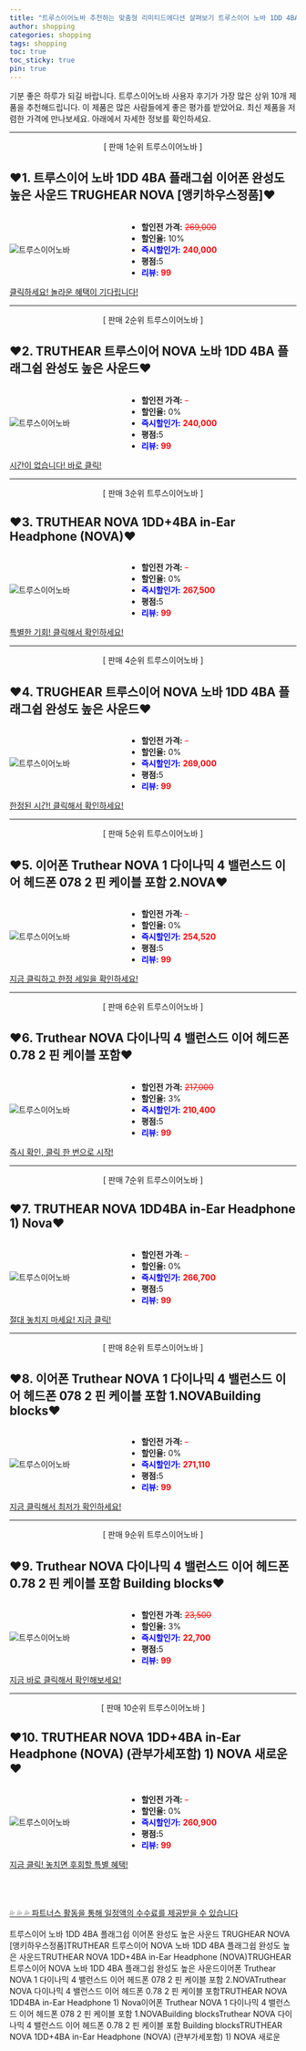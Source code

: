 ```yaml
---
title: "트루스이어노바 추천하는 맞춤형 리미티드에디션 살펴보기 트루스이어 노바 1DD 4BA 플래그쉽"
author: shopping
categories: shopping
tags: shopping
toc: true
toc_sticky: true
pin: true
---
```

기분 좋은 하루가 되길 바랍니다.  트루스이어노바 사용자 후기가 가장 많은 상위 10개 제품을 추천해드립니다. 이 제품은 많은 사람들에게 좋은 평가를 받았어요. 최신 제품을 저렴한 가격에 만나보세요. 아래에서 자세한 정보를 확인하세요.

---
<p class="toplist" style="margin: 0 auto; display: block; width: fit-content;">[ 판매 1순위 트루스이어노바 ]</p>

<h2><strong>❤️1. 트루스이어 노바 1DD 4BA 플래그쉽 이어폰 완성도 높은 사운드 TRUGHEAR NOVA [앵키하우스정품]❤️</strong></h2>

<div style="display: flex; align-items: center;">
    <div style="flex: 0.4;">
        <img src="https://thumbnail7.coupangcdn.com/thumbnails/remote/230x230ex/image/vendor_inventory/4640/fa29a5d9436a80103e7f467d46ea12c186c2ef11981c9d69abe83fc246e1.jpg" alt="트루스이어노바" style="max-width: 100%;">
    </div>
    <div style="flex: 0.6; margin-left: 10px;">
        <ul>
            <li><strong>할인전 가격:</strong> <del style="color: red;">269,000</del></li>
            <li><strong>할인율:</strong> 10%</li>
            <li><span style='color:blue'><strong>즉시할인가:</strong></span> <span style='color:red'><strong>240,000</strong></span></li>
            <li><strong>평점:</strong>5</li>
            <li><span style='color:blue'><strong>리뷰:</strong></span> <span style='color:red'><strong>99</strong></span></li>
        </ul>
    </div>
</div>
<div class="center">
    <a href="https://William4Davisa.github.io?lptag=AF9450613&subid=githubio&pageKey=8159306319&traceid=V0-153&itemId=23255768828&vendorItemId=90288159185" class="myButton">
        클릭하세요! 놀라운 혜택이 기다립니다!
    </a>
</div>


---
<p class="toplist" style="margin: 0 auto; display: block; width: fit-content;">[ 판매 2순위 트루스이어노바 ]</p>

<h2><strong>❤️2. TRUTHEAR 트루스이어 NOVA 노바 1DD 4BA 플래그쉽 완성도 높은 사운드❤️</strong></h2>

<div style="display: flex; align-items: center;">
    <div style="flex: 0.4;">
        <img src="https://thumbnail10.coupangcdn.com/thumbnails/remote/230x230ex/image/vendor_inventory/5758/44ae5d284d8b5731e34cc3463849f6aad0e8c6069969632b6d0aef21a54b.jpg" alt="트루스이어노바" style="max-width: 100%;">
    </div>
    <div style="flex: 0.6; margin-left: 10px;">
        <ul>
            <li><strong>할인전 가격:</strong> <del style="color: red;">-</del></li>
            <li><strong>할인율:</strong> 0%</li>
            <li><span style='color:blue'><strong>즉시할인가:</strong></span> <span style='color:red'><strong>240,000</strong></span></li>
            <li><strong>평점:</strong>5</li>
            <li><span style='color:blue'><strong>리뷰:</strong></span> <span style='color:red'><strong>99</strong></span></li>
        </ul>
    </div>
</div>
<div class="center">
    <a href="https://William4Davisa.github.io?lptag=AF9450613&subid=githubio&pageKey=8123929345&traceid=V0-153&itemId=23054451038&vendorItemId=90088105146" class="myButton">
        시간이 없습니다! 바로 클릭!
    </a>
</div>


---
<p class="toplist" style="margin: 0 auto; display: block; width: fit-content;">[ 판매 3순위 트루스이어노바 ]</p>

<h2><strong>❤️3. TRUTHEAR NOVA 1DD+4BA in-Ear Headphone (NOVA)❤️</strong></h2>

<div style="display: flex; align-items: center;">
    <div style="flex: 0.4;">
        <img src="https://thumbnail8.coupangcdn.com/thumbnails/remote/230x230ex/image/vendor_inventory/fc80/0a0169388a49d4f44f719e6d3f35a75baa3347dc803117c1fcb4c2ee4a3d.jpg" alt="트루스이어노바" style="max-width: 100%;">
    </div>
    <div style="flex: 0.6; margin-left: 10px;">
        <ul>
            <li><strong>할인전 가격:</strong> <del style="color: red;">-</del></li>
            <li><strong>할인율:</strong> 0%</li>
            <li><span style='color:blue'><strong>즉시할인가:</strong></span> <span style='color:red'><strong>267,500</strong></span></li>
            <li><strong>평점:</strong>5</li>
            <li><span style='color:blue'><strong>리뷰:</strong></span> <span style='color:red'><strong>99</strong></span></li>
        </ul>
    </div>
</div>
<div class="center">
    <a href="https://William4Davisa.github.io?lptag=AF9450613&subid=githubio&pageKey=7724514305&traceid=V0-153&itemId=20740263933&vendorItemId=89069373061" class="myButton">
        특별한 기회! 클릭해서 확인하세요!
    </a>
</div>


---
<p class="toplist" style="margin: 0 auto; display: block; width: fit-content;">[ 판매 4순위 트루스이어노바 ]</p>

<h2><strong>❤️4. TRUGHEAR 트루스이어 NOVA 노바 1DD 4BA 플래그쉽 완성도 높은 사운드❤️</strong></h2>

<div style="display: flex; align-items: center;">
    <div style="flex: 0.4;">
        <img src="https://thumbnail9.coupangcdn.com/thumbnails/remote/230x230ex/image/vendor_inventory/01f2/6d7fffaec3562710bd1c8f9723f7dee7aa445402bb2bcc1ea62c8f9495bc.jpg" alt="트루스이어노바" style="max-width: 100%;">
    </div>
    <div style="flex: 0.6; margin-left: 10px;">
        <ul>
            <li><strong>할인전 가격:</strong> <del style="color: red;">-</del></li>
            <li><strong>할인율:</strong> 0%</li>
            <li><span style='color:blue'><strong>즉시할인가:</strong></span> <span style='color:red'><strong>269,000</strong></span></li>
            <li><strong>평점:</strong>5</li>
            <li><span style='color:blue'><strong>리뷰:</strong></span> <span style='color:red'><strong>99</strong></span></li>
        </ul>
    </div>
</div>
<div class="center">
    <a href="https://William4Davisa.github.io?lptag=AF9450613&subid=githubio&pageKey=8164096821&traceid=V0-153&itemId=23287807449&vendorItemId=90320056160" class="myButton">
        한정된 시간! 클릭해서 확인하세요!
    </a>
</div>


---
<p class="toplist" style="margin: 0 auto; display: block; width: fit-content;">[ 판매 5순위 트루스이어노바 ]</p>

<h2><strong>❤️5. 이어폰 Truthear NOVA 1 다이나믹 4 밸런스드 이어 헤드폰 078 2 핀 케이블 포함 2.NOVA❤️</strong></h2>

<div style="display: flex; align-items: center;">
    <div style="flex: 0.4;">
        <img src="https://thumbnail6.coupangcdn.com/thumbnails/remote/230x230ex/image/vendor_inventory/358d/3b809c4188625efa211fd8af520ecc2f664f9d82f80cad0a1058393c06d5.jpg" alt="트루스이어노바" style="max-width: 100%;">
    </div>
    <div style="flex: 0.6; margin-left: 10px;">
        <ul>
            <li><strong>할인전 가격:</strong> <del style="color: red;">-</del></li>
            <li><strong>할인율:</strong> 0%</li>
            <li><span style='color:blue'><strong>즉시할인가:</strong></span> <span style='color:red'><strong>254,520</strong></span></li>
            <li><strong>평점:</strong>5</li>
            <li><span style='color:blue'><strong>리뷰:</strong></span> <span style='color:red'><strong>99</strong></span></li>
        </ul>
    </div>
</div>
<div class="center">
    <a href="https://William4Davisa.github.io?lptag=AF9450613&subid=githubio&pageKey=7793654373&traceid=V0-153&itemId=21091080084&vendorItemId=88920261896" class="myButton">
        지금 클릭하고 한정 세일을 확인하세요!
    </a>
</div>


---
<p class="toplist" style="margin: 0 auto; display: block; width: fit-content;">[ 판매 6순위 트루스이어노바 ]</p>

<h2><strong>❤️6. Truthear NOVA 다이나믹 4 밸런스드 이어 헤드폰 0.78 2 핀 케이블 포함❤️</strong></h2>

<div style="display: flex; align-items: center;">
    <div style="flex: 0.4;">
        <img src="https://thumbnail6.coupangcdn.com/thumbnails/remote/230x230ex/image/vendor_inventory/08c1/ef1f38c9813eb46efc48a382e1ec45ac3fc7d55bda225e5fa6012f9dcf74.jpg" alt="트루스이어노바" style="max-width: 100%;">
    </div>
    <div style="flex: 0.6; margin-left: 10px;">
        <ul>
            <li><strong>할인전 가격:</strong> <del style="color: red;">217,000</del></li>
            <li><strong>할인율:</strong> 3%</li>
            <li><span style='color:blue'><strong>즉시할인가:</strong></span> <span style='color:red'><strong>210,400</strong></span></li>
            <li><strong>평점:</strong>5</li>
            <li><span style='color:blue'><strong>리뷰:</strong></span> <span style='color:red'><strong>99</strong></span></li>
        </ul>
    </div>
</div>
<div class="center">
    <a href="https://William4Davisa.github.io?lptag=AF9450613&subid=githubio&pageKey=8197783197&traceid=V0-153&itemId=23487152509&vendorItemId=90513640145" class="myButton">
        즉시 확인, 클릭 한 번으로 시작!
    </a>
</div>


---
<p class="toplist" style="margin: 0 auto; display: block; width: fit-content;">[ 판매 7순위 트루스이어노바 ]</p>

<h2><strong>❤️7. TRUTHEAR NOVA 1DD4BA in-Ear Headphone 1) Nova❤️</strong></h2>

<div style="display: flex; align-items: center;">
    <div style="flex: 0.4;">
        <img src="https://thumbnail8.coupangcdn.com/thumbnails/remote/230x230ex/image/vendor_inventory/fc80/0a0169388a49d4f44f719e6d3f35a75baa3347dc803117c1fcb4c2ee4a3d.jpg" alt="트루스이어노바" style="max-width: 100%;">
    </div>
    <div style="flex: 0.6; margin-left: 10px;">
        <ul>
            <li><strong>할인전 가격:</strong> <del style="color: red;">-</del></li>
            <li><strong>할인율:</strong> 0%</li>
            <li><span style='color:blue'><strong>즉시할인가:</strong></span> <span style='color:red'><strong>266,700</strong></span></li>
            <li><strong>평점:</strong>5</li>
            <li><span style='color:blue'><strong>리뷰:</strong></span> <span style='color:red'><strong>99</strong></span></li>
        </ul>
    </div>
</div>
<div class="center">
    <a href="https://William4Davisa.github.io?lptag=AF9450613&subid=githubio&pageKey=7772250855&traceid=V0-153&itemId=20985780711&vendorItemId=90432848767" class="myButton">
        절대 놓치지 마세요! 지금 클릭!
    </a>
</div>


---
<p class="toplist" style="margin: 0 auto; display: block; width: fit-content;">[ 판매 8순위 트루스이어노바 ]</p>

<h2><strong>❤️8. 이어폰 Truthear NOVA 1 다이나믹 4 밸런스드 이어 헤드폰 078 2 핀 케이블 포함 1.NOVABuilding blocks❤️</strong></h2>

<div style="display: flex; align-items: center;">
    <div style="flex: 0.4;">
        <img src="https://thumbnail6.coupangcdn.com/thumbnails/remote/230x230ex/image/vendor_inventory/358d/3b809c4188625efa211fd8af520ecc2f664f9d82f80cad0a1058393c06d5.jpg" alt="트루스이어노바" style="max-width: 100%;">
    </div>
    <div style="flex: 0.6; margin-left: 10px;">
        <ul>
            <li><strong>할인전 가격:</strong> <del style="color: red;">-</del></li>
            <li><strong>할인율:</strong> 0%</li>
            <li><span style='color:blue'><strong>즉시할인가:</strong></span> <span style='color:red'><strong>271,110</strong></span></li>
            <li><strong>평점:</strong>5</li>
            <li><span style='color:blue'><strong>리뷰:</strong></span> <span style='color:red'><strong>99</strong></span></li>
        </ul>
    </div>
</div>
<div class="center">
    <a href="https://William4Davisa.github.io?lptag=AF9450613&subid=githubio&pageKey=7793654373&traceid=V0-153&itemId=21091080083&vendorItemId=88920261899" class="myButton">
        지금 클릭해서 최저가 확인하세요!
    </a>
</div>


---
<p class="toplist" style="margin: 0 auto; display: block; width: fit-content;">[ 판매 9순위 트루스이어노바 ]</p>

<h2><strong>❤️9. Truthear NOVA 다이나믹 4 밸런스드 이어 헤드폰 0.78 2 핀 케이블 포함 Building blocks❤️</strong></h2>

<div style="display: flex; align-items: center;">
    <div style="flex: 0.4;">
        <img src="https://thumbnail6.coupangcdn.com/thumbnails/remote/230x230ex/image/vendor_inventory/35de/d3154a993ea4f54a676220b418e67f11377796b52cde66c1144a6da5dd36.jpg" alt="트루스이어노바" style="max-width: 100%;">
    </div>
    <div style="flex: 0.6; margin-left: 10px;">
        <ul>
            <li><strong>할인전 가격:</strong> <del style="color: red;">23,500</del></li>
            <li><strong>할인율:</strong> 3%</li>
            <li><span style='color:blue'><strong>즉시할인가:</strong></span> <span style='color:red'><strong>22,700</strong></span></li>
            <li><strong>평점:</strong>5</li>
            <li><span style='color:blue'><strong>리뷰:</strong></span> <span style='color:red'><strong>99</strong></span></li>
        </ul>
    </div>
</div>
<div class="center">
    <a href="https://William4Davisa.github.io?lptag=AF9450613&subid=githubio&pageKey=8197783197&traceid=V0-153&itemId=23487152506&vendorItemId=90513640126" class="myButton">
        지금 바로 클릭해서 확인해보세요!
    </a>
</div>


---
<p class="toplist" style="margin: 0 auto; display: block; width: fit-content;">[ 판매 10순위 트루스이어노바 ]</p>

<h2><strong>❤️10. TRUTHEAR NOVA 1DD+4BA in-Ear Headphone (NOVA) (관부가세포함) 1) NOVA 새로운❤️</strong></h2>

<div style="display: flex; align-items: center;">
    <div style="flex: 0.4;">
        <img src="https://thumbnail7.coupangcdn.com/thumbnails/remote/230x230ex/image/vendor_inventory/11a8/53cc9a190e6b2f1076c7f92cb7f8192d7cc5a3c30ade4fb5b4548b26a087.jpg" alt="트루스이어노바" style="max-width: 100%;">
    </div>
    <div style="flex: 0.6; margin-left: 10px;">
        <ul>
            <li><strong>할인전 가격:</strong> <del style="color: red;">-</del></li>
            <li><strong>할인율:</strong> 0%</li>
            <li><span style='color:blue'><strong>즉시할인가:</strong></span> <span style='color:red'><strong>260,900</strong></span></li>
            <li><strong>평점:</strong>5</li>
            <li><span style='color:blue'><strong>리뷰:</strong></span> <span style='color:red'><strong>99</strong></span></li>
        </ul>
    </div>
</div>
<div class="center">
    <a href="https://William4Davisa.github.io?lptag=AF9450613&subid=githubio&pageKey=8054189018&traceid=V0-153&itemId=22600730991&vendorItemId=90777228336" class="myButton">
        지금 클릭! 놓치면 후회할 특별 혜택!
    </a>
</div>

<br><br><br>[💦 💦 💦 파트너스 활동을 통해 일정액의 수수료를 제공받을 수 있습니다](https://link.coupang.com/a/bcpT2c)<br><br>트루스이어 노바 1DD 4BA 플래그쉽 이어폰 완성도 높은 사운드 TRUGHEAR NOVA [앵키하우스정품]TRUTHEAR 트루스이어 NOVA 노바 1DD 4BA 플래그쉽 완성도 높은 사운드TRUTHEAR NOVA 1DD+4BA in-Ear Headphone (NOVA)TRUGHEAR 트루스이어 NOVA 노바 1DD 4BA 플래그쉽 완성도 높은 사운드이어폰 Truthear NOVA 1 다이나믹 4 밸런스드 이어 헤드폰 078 2 핀 케이블 포함 2.NOVATruthear NOVA 다이나믹 4 밸런스드 이어 헤드폰 0.78 2 핀 케이블 포함TRUTHEAR NOVA 1DD4BA in-Ear Headphone 1) Nova이어폰 Truthear NOVA 1 다이나믹 4 밸런스드 이어 헤드폰 078 2 핀 케이블 포함 1.NOVABuilding blocksTruthear NOVA 다이나믹 4 밸런스드 이어 헤드폰 0.78 2 핀 케이블 포함 Building blocksTRUTHEAR NOVA 1DD+4BA in-Ear Headphone (NOVA) (관부가세포함) 1) NOVA 새로운
